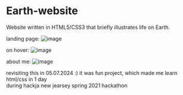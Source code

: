 # Earth-website
Website written in HTML5/CSS3 that briefly illustrates life on Earth.

landing page:
![image](https://github.com/MarsX-2002/Earth-website/assets/82014315/a8fc53bb-d7a5-405d-829d-81a1a218d3a8)

on hover:
![image](https://github.com/MarsX-2002/Earth-website/assets/82014315/5a6cc956-18db-4f36-8f29-8335704e3c09)

about me:
![image](https://github.com/MarsX-2002/Earth-website/assets/82014315/09251eab-c30d-44f6-87de-a7a06c980730)

revisiting this in 05.07.2024 :) 
it was fun project,
which made me learn html/css in 1 day <br>
during hackja new jearsey spring 2021 hackathon
